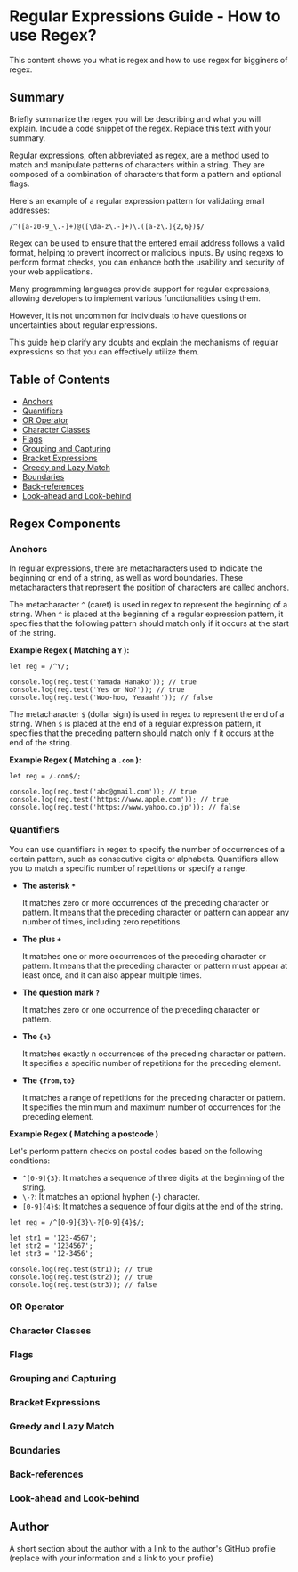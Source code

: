 # Regular Expressions Guide - How to use Regex? 

This content shows you what is regex and how to use regex for bigginers of regex.

## Summary

Briefly summarize the regex you will be describing and what you will explain. Include a code snippet of the regex. Replace this text with your summary.

Regular expressions, often abbreviated as regex, are a method used to match and manipulate patterns of characters within a string. They are composed of a combination of characters that form a pattern and optional flags. 

Here's an example of a regular expression pattern for validating email addresses:

`/^([a-z0-9_\.-]+)@([\da-z\.-]+)\.([a-z\.]{2,6})$/`

Regex can be used to ensure that the entered email address follows a valid format, helping to prevent incorrect or malicious inputs. By using regexs to perform format checks, you can enhance both the usability and security of your web applications.

Many programming languages provide support for regular expressions, allowing developers to implement various functionalities using them.

However, it is not uncommon for individuals to have questions or uncertainties about regular expressions.

This guide help clarify any doubts and explain the mechanisms of regular expressions so that you can effectively utilize them.

## Table of Contents

- [Anchors](#anchors)
- [Quantifiers](#quantifiers)
- [OR Operator](#or-operator)
- [Character Classes](#character-classes)
- [Flags](#flags)
- [Grouping and Capturing](#grouping-and-capturing)
- [Bracket Expressions](#bracket-expressions)
- [Greedy and Lazy Match](#greedy-and-lazy-match)
- [Boundaries](#boundaries)
- [Back-references](#back-references)
- [Look-ahead and Look-behind](#look-ahead-and-look-behind)

## Regex Components

### Anchors
In regular expressions, there are metacharacters used to indicate the beginning or end of a string, as well as word boundaries. These metacharacters that represent the position of characters are called anchors.

The metacharacter `^` (caret) is used in regex to represent the beginning of a string.
 When `^` is placed at the beginning of a regular expression pattern, it specifies that the following pattern should match only if it occurs at the start of the string.  

**Example Regex ( Matching a `Y` ):**
````
let reg = /^Y/;

console.log(reg.test('Yamada Hanako')); // true
console.log(reg.test('Yes or No?')); // true
console.log(reg.test('Woo-hoo, Yeaaah!')); // false
````

The metacharacter `$` (dollar sign) is used in regex to represent the end of a string. 
When `$` is placed at the end of a regular expression pattern, it specifies that the preceding pattern should match only if it occurs at the end of the string.

**Example Regex ( Matching a `.com` ):**
````
let reg = /.com$/;

console.log(reg.test('abc@gmail.com')); // true
console.log(reg.test('https://www.apple.com')); // true
console.log(reg.test('https://www.yahoo.co.jp')); // false
````

### Quantifiers
You can use quantifiers in regex to specify the number of occurrences of a certain pattern, such as consecutive digits or alphabets. Quantifiers allow you to match a specific number of repetitions or specify a range.

* **The asterisk `*`**

    It matches zero or more occurrences of the preceding character or pattern. It means that the preceding character or pattern can appear any number of times, including zero repetitions.

* **The plus `+`**

    It matches one or more occurrences of the preceding character or pattern. It means that the preceding character or pattern must appear at least once, and it can also appear multiple times.

* **The question mark `?`**

    It matches zero or one occurrence of the preceding character or pattern.

* **The `{n}`**

   It matches exactly n occurrences of the preceding character or pattern. It specifies a specific number of repetitions for the preceding element.

* **The `{from,to}`**

   It matches a range of repetitions for the preceding character or pattern. It specifies the minimum and maximum number of occurrences for the preceding element.



**Example Regex ( Matching a postcode )**

Let's perform pattern checks on postal codes based on the following conditions:

 * `^[0-9]{3}`: It matches a sequence of three digits at the beginning of the string.
 * `\-?`: It matches an optional hyphen (-) character.
 * `[0-9]{4}$`: It matches a sequence of four digits at the end of the string.

````
let reg = /^[0-9]{3}\-?[0-9]{4}$/;

let str1 = '123-4567';
let str2 = '1234567';
let str3 = '12-3456';

console.log(reg.test(str1)); // true
console.log(reg.test(str2)); // true
console.log(reg.test(str3)); // false
````






### OR Operator

### Character Classes

### Flags

### Grouping and Capturing

### Bracket Expressions

### Greedy and Lazy Match

### Boundaries

### Back-references

### Look-ahead and Look-behind

## Author

A short section about the author with a link to the author's GitHub profile (replace with your information and a link to your profile)
